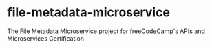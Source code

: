 # file-metadata-microservice
The File Metadata Microservice  project for freeCodeCamp's APIs and Microservices Certification
